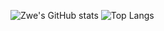 ![Zwe's GitHub stats](https://github-readme-stats.vercel.app/api?username=BXBZwe&show_icons=true&theme=radical&hide=issues,grade)
![Top Langs](https://github-readme-stats.vercel.app/api/top-langs/?username=BXBZwe&layout=compact&theme=radical)

<!--
**BXBZwe/BXBZwe** is a ✨ _special_ ✨ repository because its `README.md` (this file) appears on your GitHub profile.

Here are some ideas to get you started:

- 🔭 I’m currently working on ...
- 🌱 I’m currently learning ...
- 👯 I’m looking to collaborate on ...
- 🤔 I’m looking for help with ...
- 💬 Ask me about ...
- 📫 How to reach me: ...
- 😄 Pronouns: ...
- ⚡ Fun fact: ...
-->
